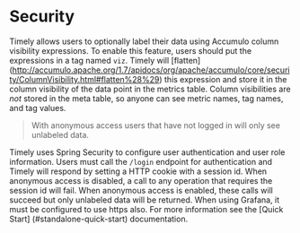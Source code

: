 # Security

Timely allows users to optionally label their data using Accumulo column visibility expressions. To enable this feature, users should put the expressions in a tag named `viz`. Timely will [flatten] (http://accumulo.apache.org/1.7/apidocs/org/apache/accumulo/core/security/ColumnVisibility.html#flatten%28%29) this expression and store it in the column visibility of the data point in the metrics table. Column visibilities are *not* stored in the meta table, so anyone can see metric names, tag names, and tag values.

> With anonymous access users that have not logged in will only see unlabeled data.

Timely uses Spring Security to configure user authentication and user role information. Users must call the `/login` endpoint for authentication and Timely will respond by setting a HTTP cookie with a session id. When anonymous access is disabled, a call to any operation that requires the session id will fail. When anonymous access is enabled, these calls will succeed but only unlabeled data will be returned. When using Grafana, it must be configured to use https also. For more information see the [Quick Start] (#standalone-quick-start) documentation.
